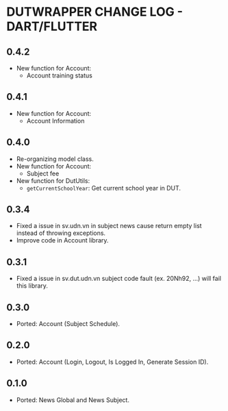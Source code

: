 # DUTWRAPPER CHANGE LOG - DART/FLUTTER

## 0.4.2
* New function for Account:
  - Account training status

## 0.4.1
* New function for Account:
  - Account Information

## 0.4.0
* Re-organizing model class.
* New function for Account:
  - Subject fee
* New function for DutUtils:
  - `getCurrentSchoolYear`: Get current school year in DUT.

## 0.3.4
* Fixed a issue in sv.udn.vn in subject news cause return empty list instead of throwing exceptions.
* Improve code in Account library.

## 0.3.1
* Fixed a issue in sv.dut.udn.vn subject code fault (ex. 20Nh92, ...) will fail this library.

## 0.3.0
* Ported: Account (Subject Schedule).

## 0.2.0
* Ported: Account (Login, Logout, Is Logged In, Generate Session ID).

## 0.1.0
* Ported: News Global and News Subject.
